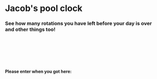 <h1>Jacob's pool clock </h1>
<h3>See how many rotations you have left before your day is over and other things too!</h3>
<br><br><br><br><br>
<h4> Please enter when you got here: </h4>
<script>
var totalMonthsShown = 12;

var today = new Date();
var todayMonthIndex = today.getMonth();
var todayYear = today.getFullYear();

var monthSlider = document.getElementById('month-slider');

var months = [
	'2:00', 'Feb', 'Mar', 'Apr', 'May', 'June', 'July', 'Aug', 'Sep', 'Oct', 'Nov', 'Dec'
];

var daysInMonths = [31,28,31,30,31,30,31,31,30,31,30,31];

var monthLabels = [];
var monthYearLabels = [];
var monthData = [];
var lastDaysData = [];

// Start iterator variables with today's year and month.
var thisYear = todayYear;
var thisMonth = todayMonthIndex;

// Iterate backwards through all the months to display setting
// the values of items on the scale
for (i = (totalMonthsShown - 1); i >= 0; i--) {

  monthYearLabels[i] = months[thisMonth] + ' ' + thisYear;
  monthLabels[i] = months[thisMonth];
  monthData[i] = thisYear + '-' + (thisMonth + 1);

  // February then ensure leap days are considered.
  if (thisMonth == 1 && leapYear(thisYear)) {
    lastDaysData[i] = 29;
  }
  else {
    lastDaysData[i] = daysInMonths[thisMonth];
  }
  
  // When month reaches January then decrement the year
  // and set the month to December for the next iteration.
  // For all other months then the only the month is decremented.
  if (thisMonth == 0) {
    thisMonth = 11;
    thisYear--;
  }
  else {
    thisMonth--;
  }

}

var range = {
  'min': 0,
  'max': totalMonthsShown -1
}

noUiSlider.create(monthSlider, {
	start: [totalMonthsShown -1, totalMonthsShown -1],
	step: 1,
	range: range,
  tooltips: true,
  connect: true,
  animate: true,
	animationDuration: 600,
  pips: {
		mode: 'steps',
		density: totalMonthsShown -1,
    // Force major pips for value.
    filter: function() {
      return 1;
    }
	}
});

// Remove the shortcut active class when manually setting a range.
monthSlider.noUiSlider.on('start', function() {
  $('.shortcuts li').removeClass('active');
});

monthSlider.noUiSlider.on('update', function(values, handle) {
  
  var monthIndex = parseInt(values[handle]);
  
  var prefixes = ['From', 'To'];
  
  if (handle == 0) {
    var day = 1;    
  }
  else if (handle == 1) {
    var day = lastDaysData[monthIndex];
  }
  
  // Set the tooltip values.
  $('.noUi-handle[data-handle="' + handle + '"]').find('.noUi-tooltip').html(prefixes[handle] + '<br /><strong>' + day + ' ' + monthYearLabels[monthIndex] + '</strong>');
  
  // Update the pips values.
  
  $('.noUi-pips .noUi-value').each(function() {
    var index = $(this).html();
    $(this).html(monthLabels[index]);
  });
  
  // Update the input elements.
  var minValueIndex = parseInt(values[0]);
  var maxValueIndex = parseInt(values[1]);
  $('input[name="month-range-min"]').val(monthData[minValueIndex]);
  $('input[name="month-range-max"]').val(monthData[maxValueIndex]);

});

$('.month-slider-wrapper .shortcuts li').mousedown(function() {
  var monthPeriod = $(this).attr('data-min-range');
  
  var newValues = [
    (totalMonthsShown - monthPeriod),
    (totalMonthsShown -1)
	];
  
  monthSlider.noUiSlider.set(newValues);
  
  $('.shortcuts li').removeClass('active');
  $(this).addClass('active');
  
});
</script>
